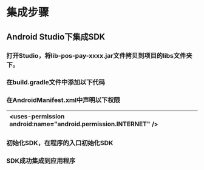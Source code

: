 # 集成步骤

## Android Studio下集成SDK

### 打开Studio，将lib-pos-pay-xxxx.jar文件拷贝到项目的libs文件夹下。

### 在build.gradle文件中添加以下代码

### 在AndroidManifest.xml中声明以下权限

| &lt;uses-permission android:name="android.permission.INTERNET" /&gt; |
| :--- |


### 初始化SDK，在程序的入口初始化SDK

### SDK成功集成到应用程序




